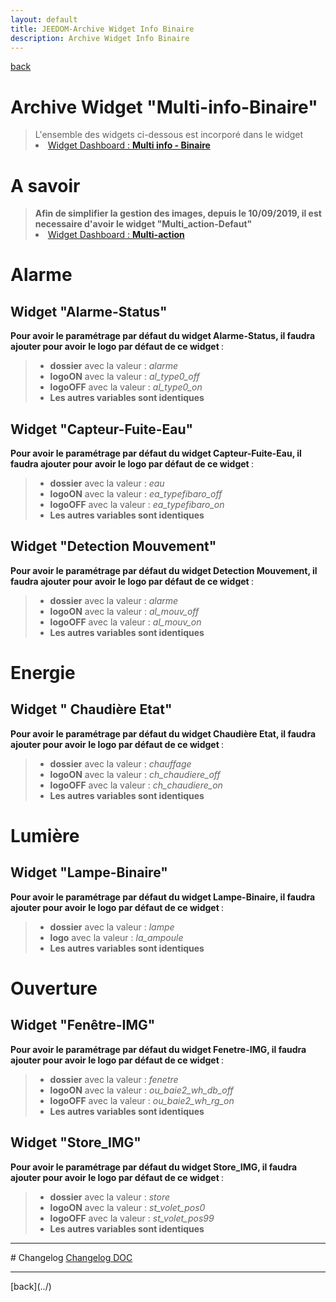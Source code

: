 ```yaml
---
layout: default
title: JEEDOM-Archive Widget Info Binaire
description: Archive Widget Info Binaire
---
```

[back](./)
# Archive Widget "Multi-info-Binaire"

<blockquote>
L'ensemble des widgets ci-dessous est incorporé dans le widget
    <li><a href="JEEDOM_Multi_info_Binaire.html">Widget Dashboard : <b>Multi info - Binaire</b></a></li>
</blockquote>

# A savoir
<blockquote>
<b>Afin de simplifier la gestion des images, depuis le 10/09/2019, il est necessaire d'avoir le widget "Multi_action-Defaut"</b>
    <li><a href="JEEDOM_Multi_action_Defaut">Widget Dashboard : <b>Multi-action</b></a></li>
</blockquote>

# Alarme
## Widget "Alarme-Status"
<b>Pour avoir le paramétrage par défaut du widget Alarme-Status, il faudra ajouter pour avoir le logo par défaut de ce widget </b> :

<blockquote>
        <ul>
            <li><b>dossier</b> avec la valeur : <i>alarme</i></li>
            <li><b>logoON</b> avec la valeur : <i>al_type0_off</i></li>
            <li><b>logoOFF</b> avec la valeur : <i>al_type0_on</i></li>
            <li><b>Les autres variables sont identiques</b></li>
        </ul>
</blockquote>

## Widget "Capteur-Fuite-Eau"
<b>Pour avoir le paramétrage par défaut du widget Capteur-Fuite-Eau, il faudra ajouter pour avoir le logo par défaut de ce widget </b> :

<blockquote>
    <ul>
        <li><b>dossier</b> avec la valeur : <i>eau</i></li>
        <li><b>logoON</b> avec la valeur : <i>ea_typefibaro_off</i></li>
        <li><b>logoOFF</b> avec la valeur : <i>ea_typefibaro_on</i></li>
        <li><b>Les autres variables sont identiques</b></li>
    </ul>
</blockquote>

## Widget "Detection Mouvement" 
<b>Pour avoir le paramétrage par défaut du widget Detection Mouvement, il faudra ajouter pour avoir le logo par défaut de ce widget </b> :
<blockquote>
    <ul>
        <li><b>dossier</b> avec la valeur : <i>alarme</i></li>
        <li><b>logoON</b> avec la valeur : <i>al_mouv_off</i></li>
        <li><b>logoOFF</b> avec la valeur : <i>al_mouv_on</i></li>
        <li><b>Les autres variables sont identiques</b></li>
    </ul>
</blockquote>

# Energie
## Widget " Chaudière Etat" 
<b>Pour avoir le paramétrage par défaut du widget Chaudière Etat, il faudra ajouter pour avoir le logo par défaut de ce widget </b> :

<blockquote>
    <ul>
        <li><b>dossier</b> avec la valeur : <i>chauffage</i></li>
        <li><b>logoON</b> avec la valeur : <i>ch_chaudiere_off</i></li>
        <li><b>logoOFF</b> avec la valeur : <i>ch_chaudiere_on</i></li>
        <li><b>Les autres variables sont identiques</b></li>
    </ul>
</blockquote>

# Lumière
## Widget "Lampe-Binaire" 
<b>Pour avoir le paramétrage par défaut du widget Lampe-Binaire, il faudra ajouter pour avoir le logo par défaut de ce widget </b> :

<blockquote>
    <ul>
        <li><b>dossier</b> avec la valeur : <i>lampe</i></li>
        <li><b>logo</b> avec la valeur : <i>la_ampoule</i></li>
        <li><b>Les autres variables sont identiques</b></li>
    </ul>
</blockquote>

# Ouverture
## Widget "Fenêtre-IMG" 
<b>Pour avoir le paramétrage par défaut du widget Fenetre-IMG, il faudra ajouter pour avoir le logo par défaut de ce widget </b> :

<blockquote>
    <ul>
        <li><b>dossier</b> avec la valeur : <i>fenetre</i></li>
        <li><b>logoON</b> avec la valeur : <i>ou_baie2_wh_db_off</i></li>
        <li><b>logoOFF</b> avec la valeur : <i>ou_baie2_wh_rg_on</i></li>
        <li><b>Les autres variables sont identiques</b></li>
    </ul>
</blockquote>

## Widget "Store_IMG" 
<b>Pour avoir le paramétrage par défaut du widget Store_IMG, il faudra ajouter pour avoir le logo par défaut de ce widget </b> :
<blockquote>
    <ul>
        <li><b>dossier</b> avec la valeur : <i>store</i></li>
        <li><b>logoON</b> avec la valeur : <i>st_volet_pos0</i></li>
        <li><b>logoOFF</b> avec la valeur : <i> st_volet_pos99</i></li>
        <li><b>Les autres variables sont identiques</b></li>
    </ul>
</blockquote>

<hr />
# Changelog
<a href="https://github.com/JEALG/JEEDOM-Widget_JAG-doc/commits/master">Changelog DOC</a>

<hr />
[back](../)